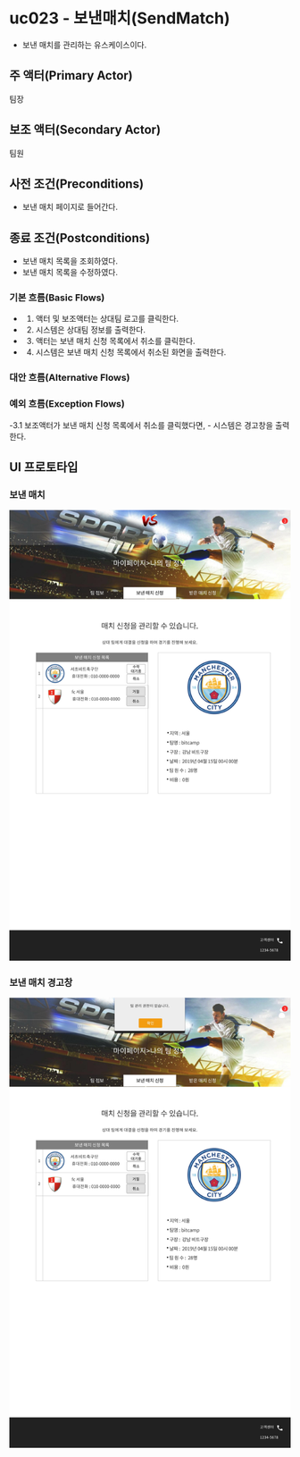 # uc023 - 보낸매치(SendMatch)
- 보낸 매치를 관리하는 유스케이스이다.

## 주 액터(Primary Actor)

팀장

## 보조 액터(Secondary Actor)

팀원

## 사전 조건(Preconditions)

- 보낸 매치 페이지로 들어간다.

## 종료 조건(Postconditions)

- 보낸 매치 목록을 조회하였다.
- 보낸 매치 목록을 수정하였다.

### 기본 흐름(Basic Flows)

- 1. 액터 및 보조액터는 상대팀 로고를 클릭한다. 
- 2. 시스템은 상대팀 정보를 출력한다.
- 3. 액터는 보낸 매치 신청 목록에서 취소를 클릭한다.
- 4. 시스템은 보낸 매치 신청 목록에서 취소된 화면을 출력한다.

### 대안 흐름(Alternative Flows)


### 예외 흐름(Exception Flows)

 -3.1 보조액터가 보낸 매치 신청 목록에서 취소를 클릭했다면,
           -  시스템은 경고창을 출력한다.
    
        
## UI 프로토타입

### 보낸 매치 
![보낸매치](./images/uc023-list.jpg)
    
### 보낸 매치 경고창   
![보낸매치경고창](./images/uc023-warning.jpg)
 

    
    
    